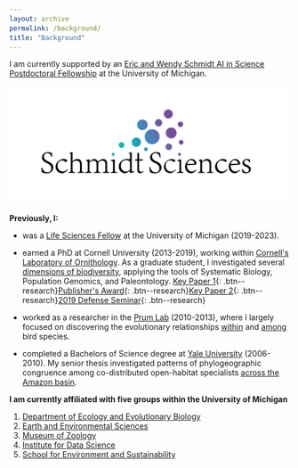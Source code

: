 ```yaml
---
layout: archive
permalink: /background/
title: "Background"
---
```


I am currently supported by an [Eric and Wendy Schmidt AI in Science Postdoctoral Fellowship](https://midas.umich.edu/news/michigan-institute-for-data-science-announces-new-fellows/) at the University of Michigan.

<a href="https://midas.umich.edu/ai-in-science/">
<img src="/images/SchmidtSciencesLogo.png" alt="" width="550">
</a>

<b>Previously, I:</b>

-   was a [Life Sciences Fellow](https://lifescifellows.umich.edu/) at the University of Michigan (2019-2023).

-   earned a PhD at Cornell University (2013-2019), working within [Cornell's Laboratory of Ornithology](https://www.birds.cornell.edu/home/). As a graduate student, I investigated several [dimensions of biodiversity](https://jakeberv.com/publication/2019-08-30-Berv_2019), applying the tools of Systematic Biology, Population Genomics, and Paleontology. [Key Paper 1](https://jakeberv.com/publication/2018-01-01-Berv_Field_2018){: .btn--research}[Publisher's Award](https://academic.oup.com/sysbio/pages/publishers_award?login=false#:~:text=Genomic%20Signature%20of,Berv%20et%20al.){: .btn--research}[Key Paper 2](https://github.com/jakeberv/jakeberv.github.io/raw/master/files/pdf/papers/Berv_et_al_2021.pdf){: .btn--research}[2019 Defense Seminar](https://www.youtube.com/watch?v=8A-j2DccpTw&list=PLt6TWRNEKcmUMXvUPbpFPVvb7Z8d0UbaN){: .btn--research}

-   worked as a researcher in the [Prum Lab](https://prumlab.yale.edu/) (2010-2013), where I largely focused on discovering the evolutionary relationships [within](https://www.sciencedirect.com/science/article/pii/S105579032100138X) and [among](https://www.nature.com/articles/nature15697) bird species.

-   completed a Bachelors of Science degree at [Yale University](https://eeb.yale.edu/) (2006-2010). My senior thesis investigated patterns of phylogeographic congruence among co-distributed open-habitat specialists [across the Amazon basin](https://jakeberv.github.io/publication/2021-03-08-vanEls_et_al_2021).

<b>I am currently affiliated with five groups within the University of Michigan</b>
1. [Department of Ecology and Evolutionary Biology](https://lsa.umich.edu/eeb/people/postdoctoral-fellows/jacob-berv.html)
2. [Earth and Environmental Sciences](https://lsa.umich.edu/earth/research/paleontology.html)
3. [Museum of Zoology](https://lsa.umich.edu/ummz) 
4. [Institute for Data Science](https://midas.umich.edu/)
5. [School for Environment and Sustainability](http://bcweeks.weebly.com/)